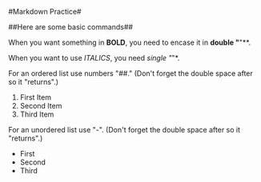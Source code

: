 #Markdown Practice#

##Here are some basic commands##

When you want something in **BOLD**, you need to encase it in **double "**"**.

When you want to use *ITALICS*, you need *single "*"*.

For an ordered list use numbers "##."
(Don't forget the double space after so it "returns".)
1. First Item
2. Second Item
2. Third Item

For an unordered list use "-".
(Don't forget the double space after so it "returns".)
- First
- Second
- Third

